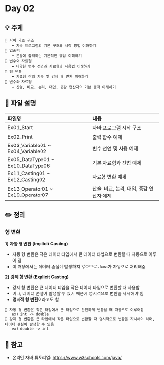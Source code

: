 # Day 02

## 💡 주제
```
📌 자바 기초 구조
   ➡️ 자바 프로그램의 기본 구조와 시작 방법 이해하기
📌 입출력
   ➡️ 콘솔에 출력하는 기본적인 방법 이해하기
📌 변수와 자료형
   ➡️ 다양한 변수 선언과 자료형의 사용법 이해하기
📌 형 변환
   ➡️ 자료형 간의 자동 및 강제 형 변환 이해하기
📌 변수와 자료형
   ➡️ 산술, 비교, 논리, 대입, 증감 연산자의 기본 동작 이해하기
```

## 📄 파일 설명
| 파일명 | 내용 |
|:--   |:--      |
| Ex01_Start | 자바 프로그램 시작 구조 |
| Ex02_Print | 출력 함수 예제 |
| Ex03_Variable01 ~ Ex04_Variable02 | 변수 선언 및 사용 예제 |
| Ex05_DataType01 ~ Ex10_DataType06 | 기본 자료형과 진법 예제 |
| Ex11_Casting01 ~ Ex12_Casting02 | 자료형 변환 예제 |
| Ex13_Operator01 ~ Ex19_Operator07 | 산술, 비교, 논리, 대입, 증감 연산자 예제 |

## ✏️ 정리

### 형 변환
**1) 자동 형 변환 (Implicit Casting)**
- 자동 형 변환은 작은 데이터 타입에서 큰 데이터 타입으로 변환될 때 자동으로 이루어 짐<br>
- 이 과정에서는 데이터 손실이 발생하지 않으므로 Java가 자동으로 처리해줌

**2) 강제 형 변환 (Explicit Casting)**
- 강제 형 변환은 큰 데이터 타입을 작은 데이터 타입으로 변환할 때 사용함<br>
- 이때, 데이터 손실이 발생할 수 있기 때문에 명시적으로 변환을 지시해야 함<br>
- **명시적 형 변환**이라고도 함

```
📌 자동 형 변환은 작은 타입에서 큰 타입으로 안전하게 변환될 때 자동으로 이루어짐
   ex) int -> double
📌 강제 형 변환은 큰 타입에서 작은 타입으로 변환할 때 명시적으로 변환을 지시해야 하며, 데이터 손실이 발생할 수 있음
   ex) double -> int
```

## 📑 참고
- 온라인 자바 튜토리얼: https://www.w3schools.com/java/
